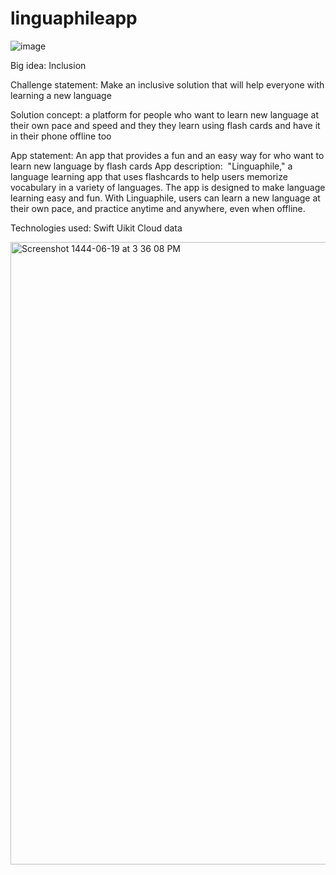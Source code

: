 # linguaphileapp
![image](https://user-images.githubusercontent.com/116811414/212726418-56a7cf2d-a8c0-450e-9bb6-fc2b6a6f11d2.png)

Big idea:
Inclusion

Challenge statement:
Make an inclusive solution that will help everyone with learning a new language

Solution concept:
a platform for people who want to learn new language at their own pace and speed and they they learn using flash cards and have it in their phone offline too

App statement:
An app that provides a fun and an easy way for who want to learn new language by flash cards 
App description:
 "Linguaphile," a language learning app that uses flashcards to help users memorize vocabulary in a variety of languages. The app is designed to make language learning easy and fun.
With Linguaphile, users can learn a new language at their own pace, and practice anytime and anywhere, even when offline.

Technologies used:
Swift 
Uikit
Cloud data 

<img width="996" alt="Screenshot 1444-06-19 at 3 36 08 PM" src="https://user-images.githubusercontent.com/116811414/212725611-54742704-9656-446a-9c03-f807013e5dbb.png">
